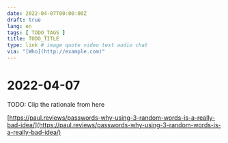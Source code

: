 ```yaml
---
date: 2022-04-07T00:00:00Z
draft: true
lang: en
tags: [ TODO_TAGS ]
title: TODO_TITLE
type: link # image quote video text audio chat
via: "[Who](http://example.com)"
---
```



# 2022-04-07

TODO: Clip the rationale from here

[https://paul.reviews/passwords-why-using-3-random-words-is-a-really-bad-idea/](https://paul.reviews/passwords-why-using-3-random-words-is-a-really-bad-idea/)


